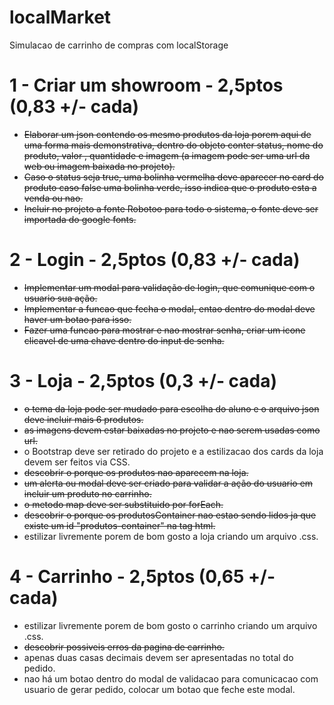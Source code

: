# localMarket

Simulacao de carrinho de compras com localStorage

# 1 - Criar um showroom - 2,5ptos (0,83 +/- cada)

- <del>Elaborar um json contendo os mesmo produtos da loja porem aqui de uma forma mais demonstrativa, dentro do objeto conter status, nome do produto, valor , quantidade e imagem (a imagem pode ser uma url da web ou imagem baixada no projeto).</del>
- <del>Caso o status seja true, uma bolinha vermelha deve aparecer no card do produto caso false uma bolinha verde, isso indica que o produto esta a venda ou nao.</del>
- <del>Incluir no projeto a fonte Robotoo para todo o sistema, o fonte deve ser importada do google fonts.</del>

# 2 - Login - 2,5ptos (0,83 +/- cada)

- <del> Implementar um modal para validação de login, que comunique com o usuario sua ação. </del>
- <del> Implementar a funcao que fecha o modal, entao dentro do modal deve haver um botao para isso. </del>
- <del>Fazer uma funcao para mostrar e nao mostrar senha, criar um icone clicavel de uma chave dentro do input de senha.</del> 

# 3 - Loja - 2,5ptos (0,3 +/- cada)

- <del> o tema da loja pode ser mudado para escolha do aluno e o arquivo json deve incluir mais 6 produtos.</del>
- <del> as imagens devem estar baixadas no projeto e nao serem usadas como url.</del>
- o Bootstrap deve ser retirado do projeto e a estilizacao dos cards da loja devem ser feitos via CSS.
- <del>descobrir o porque os produtos nao aparecem na loja.</del>
- <del>um alerta ou modal deve ser criado para validar a ação do usuario em incluir um produto no carrinho.</del>
- <del> o metodo map deve ser substituido por forEach. </del>
- <del>descobrir o porque os produtosContainer nao estao sendo lidos ja que existe um id "produtos-container" na tag html.</del>
- estilizar livremente porem de bom gosto a loja criando um arquivo .css.

# 4 - Carrinho - 2,5ptos (0,65 +/- cada)

- estilizar livremente porem de bom gosto o carrinho criando um arquivo .css.
- <del> descobrir possiveis erros da pagina de carrinho. </del>
- apenas duas casas decimais devem ser apresentadas no total do pedido.
- nao há um botao dentro do modal de validacao para comunicacao com usuario de gerar pedido, colocar um botao que feche este modal.
